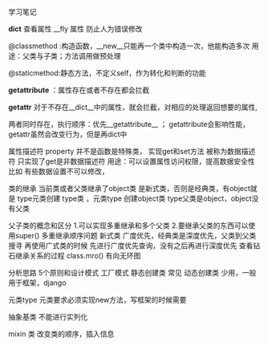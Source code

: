学习笔记


__dict__ 查看属性
__fly 属性 防止人为错误修改

@classmethod :构造函数，__new__只能再一个类中构造一次，他能构造多次
用途：父类与子类；方法调用做预处理

@staticmethod:静态方法，不定义self，作为转化和判断的功能

__getattribute__ ：属性存在或者不存在都会拦截

__getattr__ 对于不存在__dict__中的属性，就会拦截，对相应的处理返回想要的属性,

两者同时存在，执行顺序：优先__getattribute__ ；
getattribute会影响性能，getattr虽然会改变行为，但是再dict中

属性描述符
property 并不是函数是特殊类，
实现get和set方法 被称为数据描述符
只实现了get是非数据描述符
用途：可以设置属性访问权限，提高数据安全性
比如 有些数据设置不可以修改，

类的继承
当前类或者父类继承了object类 是新式类，否则是经典类，有object就是
type元类创建 type类 ，元类type 创建object类
type父类是object，object没有父类

父子类的概念和区分
1.可以实现多重继承和多个父类
2.要继承父类的东西可以使用super()
多重继承顺序问题
新式类 广度优先，经典类是深度优先，父类到父类搜寻
再使用广式类的时候 先进行广度优先查询，没有之后再进行深度优先
查看钻石继承关系的过程 class.mro()
有向无环图

分析思路
5个原则和设计模式
工厂模式
静态创建类 常见
动态创建类 少用，一般用于框架，django


元类type
元类要求必须实现new方法，写框架的时候需要

抽象基类
不能进行实列化

mixin 类
改变类的顺序，插入信息



